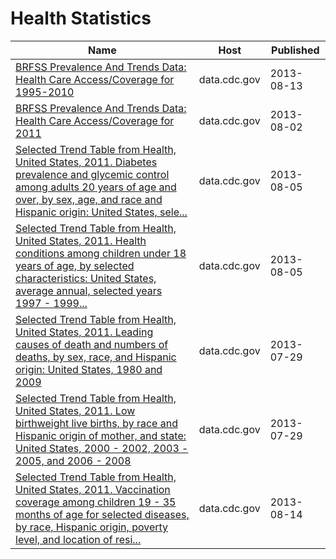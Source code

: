 # Health Statistics

Name | Host | Published
---- | ---- | ---------
[BRFSS Prevalence And Trends Data: Health Care Access/Coverage for 1995-2010](../datasets/t984-9cdv.md) | data.cdc.gov | 2013-08-13
[BRFSS Prevalence And Trends Data: Health Care Access/Coverage for 2011](../datasets/5ekf-pmct.md) | data.cdc.gov | 2013-08-02
[Selected Trend Table from Health, United States, 2011. Diabetes prevalence and glycemic control among adults 20 years of age and over, by sex, age, and race and Hispanic origin: United States, sele...](../datasets/crtu-weni.md) | data.cdc.gov | 2013-08-05
[Selected Trend Table from Health, United States, 2011. Health conditions among children under 18 years of age, by selected characteristics: United States, average annual, selected years 1997 - 1999...](../datasets/bbhn-4mdn.md) | data.cdc.gov | 2013-08-05
[Selected Trend Table from Health, United States, 2011. Leading causes of death and numbers of deaths, by sex, race, and Hispanic origin: United States, 1980 and 2009](../datasets/vp9c-m6nq.md) | data.cdc.gov | 2013-07-29
[Selected Trend Table from Health, United States, 2011. Low birthweight live births, by race and Hispanic origin of mother, and state: United States, 2000 - 2002, 2003 - 2005, and 2006 - 2008](../datasets/m4es-3af4.md) | data.cdc.gov | 2013-07-29
[Selected Trend Table from Health, United States, 2011. Vaccination coverage among children 19 - 35 months of age for selected diseases, by race, Hispanic origin, poverty level, and location of resi...](../datasets/nkri-ptxd.md) | data.cdc.gov | 2013-08-14

